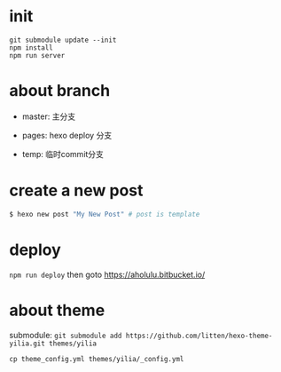 # init
```
git submodule update --init
npm install
npm run server
```
# about branch

- master: 主分支

- pages: hexo deploy 分支

- temp: 临时commit分支

# create a new post

``` bash
$ hexo new post "My New Post" # post is template
```

# deploy

`npm run deploy` then goto https://aholulu.bitbucket.io/


# about theme

submodule: `git submodule add https://github.com/litten/hexo-theme-yilia.git themes/yilia`

`cp theme_config.yml themes/yilia/_config.yml`